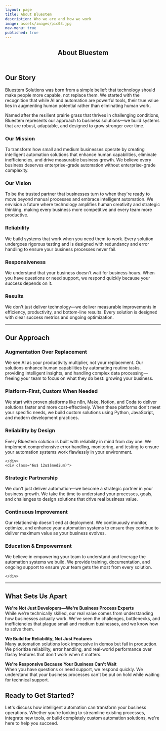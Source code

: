 ```yaml
---
layout: page
title: About Bluestem
description: Who we are and how we work
image: assets/images/pic03.jpg
nav-menu: true
published: true
---
```


<!-- Main -->
<div id="main" class="alt">

<!-- One -->
<section id="one">
	<div class="inner">
		<header class="major">
			<h1>About Bluestem</h1>
		</header>

<!-- Content -->
<h2 id="content">Our Story</h2>
<p>Bluestem Solutions was born from a simple belief: that technology should make people more capable, not replace them. We started with the recognition that while AI and automation are powerful tools, their true value lies in augmenting human potential rather than eliminating human work.</p>

<p>Named after the resilient prairie grass that thrives in challenging conditions, Bluestem represents our approach to business solutions—we build systems that are robust, adaptable, and designed to grow stronger over time.</p>

<div class="row">
	<div class="6u 12u$(small)">
		<h3>Our Mission</h3>
		<p>To transform how small and medium businesses operate by creating intelligent automation solutions that enhance human capabilities, eliminate inefficiencies, and drive measurable business growth. We believe every business deserves enterprise-grade automation without enterprise-grade complexity.</p>
	</div>
	<div class="6u$ 12u$(small)">
		<h3>Our Vision</h3>
		<p>To be the trusted partner that businesses turn to when they're ready to move beyond manual processes and embrace intelligent automation. We envision a future where technology amplifies human creativity and strategic thinking, making every business more competitive and every team more productive.</p>
	</div>
	<!-- Break -->
	<div class="4u 12u$(medium)">
		<h3>Reliability</h3>
		<p>We build systems that work when you need them to work. Every solution undergoes rigorous testing and is designed with redundancy and error handling to ensure your business processes never fail.</p>
	</div>
	<div class="4u 12u$(medium)">
		<h3>Responsiveness</h3>
		<p>We understand that your business doesn't wait for business hours. When you have questions or need support, we respond quickly because your success depends on it.</p>
	</div>
	<div class="4u$ 12u$(medium)">
		<h3>Results</h3>
		<p>We don't just deliver technology—we deliver measurable improvements in efficiency, productivity, and bottom-line results. Every solution is designed with clear success metrics and ongoing optimization.</p>
	</div>
</div>

<hr class="major" />

<!-- Our Approach -->
<h2 id="approach">Our Approach</h2>
<div class="row 200%">
	<div class="6u 12u$(medium)">

<h3>Augmentation Over Replacement</h3>
<p>We see AI as your productivity multiplier, not your replacement. Our solutions enhance human capabilities by automating routine tasks, providing intelligent insights, and handling complex data processing—freeing your team to focus on what they do best: growing your business.</p>

<h3>Platform-First, Custom When Needed</h3>
<p>We start with proven platforms like n8n, Make, Notion, and Coda to deliver solutions faster and more cost-effectively. When these platforms don't meet your specific needs, we build custom solutions using Python, JavaScript, and modern development practices.</p>

<h3>Reliability by Design</h3>
<p>Every Bluestem solution is built with reliability in mind from day one. We implement comprehensive error handling, monitoring, and testing to ensure your automation systems work flawlessly in your environment.</p>

	</div>
	<div class="6u$ 12u$(medium)">

<h3>Strategic Partnership</h3>
<p>We don't just deliver automation—we become a strategic partner in your business growth. We take the time to understand your processes, goals, and challenges to design solutions that drive real business value.</p>

<h3>Continuous Improvement</h3>
<p>Our relationship doesn't end at deployment. We continuously monitor, optimize, and enhance your automation systems to ensure they continue to deliver maximum value as your business evolves.</p>

<h3>Education & Empowerment</h3>
<p>We believe in empowering your team to understand and leverage the automation systems we build. We provide training, documentation, and ongoing support to ensure your team gets the most from every solution.</p>

	</div>
</div>

<hr class="major" />

<!-- What Sets Us Apart -->
<h2 id="differentiation">What Sets Us Apart</h2>

<div class="box">
	<p><strong>We're Not Just Developers—We're Business Process Experts</strong><br/>
	While we're technically skilled, our real value comes from understanding how businesses actually work. We've seen the challenges, bottlenecks, and inefficiencies that plague small and medium businesses, and we know how to solve them.</p>
</div>

<div class="box">
	<p><strong>We Build for Reliability, Not Just Features</strong><br/>
	Many automation solutions look impressive in demos but fail in production. We prioritize reliability, error handling, and real-world performance over flashy features that don't work when it matters.</p>
</div>

<div class="box">
	<p><strong>We're Responsive Because Your Business Can't Wait</strong><br/>
	When you have questions or need support, we respond quickly. We understand that your business processes can't be put on hold while waiting for technical support.</p>
</div>

<!-- Ready to Get Started -->
<h2 id="get-started">Ready to Get Started?</h2>
<p>Let's discuss how intelligent automation can transform your business operations. Whether you're looking to streamline existing processes, integrate new tools, or build completely custom automation solutions, we're here to help you succeed.</p>

<!-- <ul class="actions">
	<li><a href="#" class="button special">Schedule a Consultation</a></li>
	<li><a href="#" class="button">Learn More About Our Process</a></li>
</ul> -->

</div>
</section>

</div>
